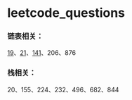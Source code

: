 # leetcode_questions
### 链表相关：
[19](https://github.com/miaochunkai/leetcode_questions/issues/1)、[21](https://github.com/miaochunkai/leetcode_questions/issues/2)、[141](https://github.com/miaochunkai/leetcode_questions/issues/3)、206、876 

### 栈相关：
20、155、224、232、496、682、844
